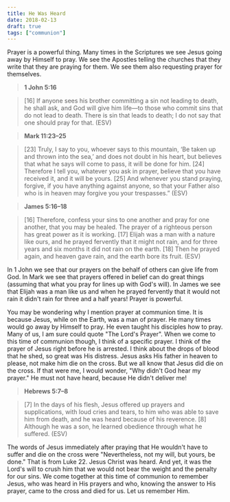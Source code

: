 ```yaml
---
title: He Was Heard
date: 2018-02-13
draft: true
tags: ["communion"]
---
```


Prayer is a powerful thing. Many times in the Scriptures we see Jesus going away by Himself to pray. We see the Apostles telling the churches that they write that they are praying for them. We see them also requesting prayer for themselves. 

> **1 John 5:16**

> [16] If anyone sees his brother committing a sin not leading to death, he shall ask, and God will give him life—to those who commit sins that do not lead to death. There is sin that leads to death; I do not say that one should pray for that. (ESV)

> **Mark 11:23–25**

> [23] Truly, I say to you, whoever says to this mountain, ‘Be taken up and thrown into the sea,’ and does not doubt in his heart, but believes that what he says will come to pass, it will be done for him. [24] Therefore I tell you, whatever you ask in prayer, believe that you have received it, and it will be yours. [25] And whenever you stand praying, forgive, if you have anything against anyone, so that your Father also who is in heaven may forgive you your trespasses.” (ESV)

> **James 5:16–18**

> [16] Therefore, confess your sins to one another and pray for one another, that you may be healed. The prayer of a righteous person has great power as it is working. [17] Elijah was a man with a nature like ours, and he prayed fervently that it might not rain, and for three years and six months it did not rain on the earth. [18] Then he prayed again, and heaven gave rain, and the earth bore its fruit. (ESV)

In 1 John we see that our prayers on the behalf of others can give life from God. In Mark we see that prayers offered in belief can do great things (assuming that what you pray for lines up with God's will). In James we see that Elijah was a man like us and when he prayed fervently that it would not rain it didn't rain for three and a half years! Prayer is powerful.

You may be wondering why I mention prayer at communion time. It is because Jesus, while on the Earth, was a man of prayer. He many times would go away by Himself to pray. He even taught his disciples how to pray. Many of us, I am sure could quote "The Lord's Prayer". When we come to this time of communion though, I think of a specific prayer. I think of the prayer of Jesus right before he is arrested. I think about the drops of blood that he shed, so great was His distress. Jesus asks His father in heaven to please, not make him die on the cross. But we all know that Jesus did die on the cross. If that were me, I would wonder, "Why didn't God hear my prayer." He must not have heard, because He didn't deliver me!

> **Hebrews 5:7–8**

> [7] In the days of his flesh, Jesus offered up prayers and supplications, with loud cries and tears, to him who was able to save him from death, and he was heard because of his reverence. [8] Although he was a son, he learned obedience through what he suffered. (ESV)

The words of Jesus immediately after praying that He wouldn't have to suffer and die on the cross were "Nevertheless, not my will, but yours, be done." That is from Luke 22. Jesus Christ was heard. And yet, it was the Lord's will to crush him that we would not bear the weight and the penalty for our sins. We come together at this time of communion to remember Jesus, who was heard in His prayers and who, knowing the answer to His prayer, came to the cross and died for us. Let us remember Him.